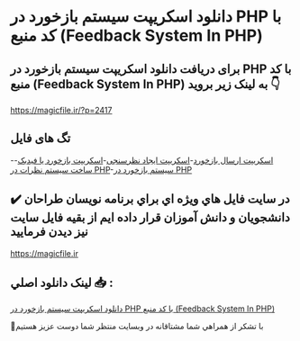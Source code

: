 # دانلود اسکریپت سیستم بازخورد در PHP با کد منبع (Feedback System In PHP)

## برای دریافت دانلود اسکریپت سیستم بازخورد در PHP با کد منبع (Feedback System In PHP) به لینک زیر بروید 👇

https://magicfile.ir/?p=2417

## تگ های فایل

-[اسکریپت ارسال بازخورد](https://magicfile.ir/product/feedback-system-in-php/)-[اسکریپت ایجاد نظرسنجی](https://magicfile.ir/product/feedback-system-in-php/)-[اسکریپت بازخورد یا فیدبک](https://magicfile.ir/product/feedback-system-in-php/)-[ساخت سیستم نظرات در PHP](https://magicfile.ir/product/feedback-system-in-php/)-[سيستم بازخورد در PHP ](https://magicfile.ir/product/feedback-system-in-php/)

## ✔️ در سايت فايل هاي ويژه اي براي برنامه نويسان طراحان دانشجويان و دانش آموزان قرار داده ايم از بقيه فايل سايت نيز ديدن فرماييد

https://magicfile.ir


## لينک دانلود اصلي 📥 :

[دانلود اسکریپت سیستم بازخورد در PHP با کد منبع (Feedback System In PHP)](https://magicfile.ir/product/feedback-system-in-php/) 


🙏با تشکر از همراهي شما مشتاقانه در وبسایت منتظر شما دوست عزیز هستیم

